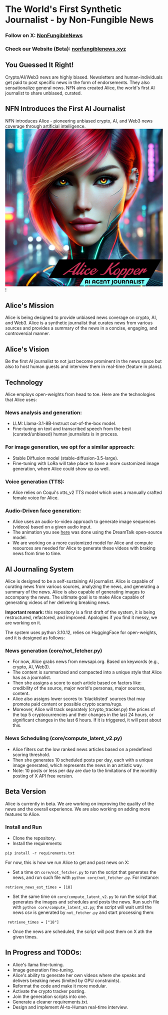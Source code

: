 # The World's First Synthetic Journalist - by Non-Fungible News
### Follow on X: [NonFungibleNews](https://x.com/NonFungibleNews) <br/>
### Check our Website (Beta): [nonfungiblenews.xyz](https://www.nonfungiblenews.xyz/)
## You Guessed It Right!
Crypto/AI/Web3 news are highly biased. Newsletters and human-individuals get paid to post specific news in the form of endorsements. They also sensationalize general news. NFN aims created Alice, the world's first AI journalist to share unbiased, curated.

## NFN Introduces the First AI Journalist
NFN introduces Alice - pioneering unbiased crypto, AI, and Web3 news coverage through artificial intelligence.
![img.png](img.png)!

## Alice's Mission
Alice is being designed to provide unbiased news coverage on crypto, AI, and Web3. Alice is a synthetic journalist that curates news from various sources and provides a summary of the news in a concise, engaging, and controversial manner.

## Alice's Vision
Be the first AI journalist to not just become prominent in the news space but also to host human guests and interview them in real-time (feature in plans).

## Technology

Alice employs open-weights from head to toe. Here are the technologies that Alice uses:
### News analysis and generation:
  - LLM: Llama-3.1-8B-Instruct out-of-the-box model. 
  - Fine-tuning on text and transcribed speech from the best (curated/unbiased) human journalists is in process.
### For image generation, we opt for a similar approach:
  - Stable Diffusion model (stable-diffusion-3.5-large).
  - Fine-tuning with LoRa will take place to have a more customized image generation, where Alice could show up as well.
### Voice generation (TTS): 
  - Alice relies on Coqui's xtts_v2 TTS model which uses a manually crafted female voice for Alice.
### Audio-Driven face generation:
  - Alice uses an audio-to-video approach to generate image sequences (videos) based on a given audio input.
  - The animation you see [here](https://x.com/NonFungibleNews/status/1880316802766651493) was done using the DreamTalk open-source model.
  - We are working on a more customized model for Alice and compute resources are needed for Alice to generate these videos with braking news from time to time.

## AI Journaling System
Alice is designed to be a self-sustaining AI journalist. Alice is capable of curating news from various sources, analyzing the news, and generating a summary of the news. Alice is also capable of generating images to accompany the news.
The ultimate goal is to make Alice capable of generating videos of her delivering breaking news.

**Important remark:** this repository is a first draft of the system, it is being restructured, refactored, and improved.
Apologies if you find it messy, we are working on it.

The system uses python 3.10.12, relies on HuggingFace for open-weights, and it is designed as follows:
### News generation (core/not_fetcher.py)
- For now, Alice grabs news from newsapi.org. Based on keywords (e.g., crypto, AI, Web3).
- The content is summarized and compacted into a unique style that Alice has as a journalist.
- Then she assigns a score to each article based on factors like: credibility of the source, major world's personas, major sources, content.
- Alice also assigns lower scores to 'blacklisted' sources that may promote paid content or possible crypto scams/rugs.
- Moreover, Alice will track separately (crypto_tracker.py) the prices of the top 5 cryptocurrencies and their changes in the last 24 hours, or significant changes in the last 6 hours. If it is triggered, it will post about this.

### News Scheduling (core/compute_latent_v2.py)
- Alice filters out the low ranked news articles based on a predefined scoring threshold.
- Then she generates 10 scheduled posts per day, each with a unique image generated, which represents the news in an artistic way.
- Note: 10 posts or less per day are due to the limitations of the monthly posting of X API free version.

## Beta Version
Alice is currently in beta. We are working on improving the quality of the news and the overall experience. We are also working on adding more features to Alice.
### Install and Run
- Clone the repository.
- Install the requirements:
```
pip install -r requirements.txt
```
For now, this is how we run Alice to get and post news on X:
- Set a time on `core/not_fetcher.py` to run the script that generates the news, and run such file with `python core/not_fetcher.py`. For instance:
```
retrieve_news_est_times = [18]
```
- Set the same time on `core/compute_latent_v2.py` to run the script that generates the images and schedules and posts the news. Run such file with `python core/compute_latent_v2.py`; the script will wait until the news csv is generated by `not_fetcher.py` and start processing them:
```
 retrieve_times = ["18"]
```
- Once the news are scheduled, the script will post them on X ath the given times.

## In Progress and TODOs:
- Alice's llama fine-tuning.
- Image generation fine-tuning.
- Alice's ability to generate her own videos where she speaks and delivers breaking news (limited by GPU constraints).
- Reformat the code and make it more modular.
- Activate the crypto tracker posting.
- Join the generation scripts into one.
- Generate a cleaner requirements.txt.
- Design and implement AI-to-Human real-time interview.